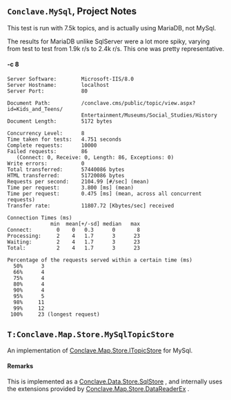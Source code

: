 ## `Conclave.MySql`, Project Notes

This test is run with 7.5k topics, and is actually using MariaDB, not MySql.

The results for MariaDB unlike SqlServer were a lot more spiky, varying from
test to test from 1.9k r/s to 2.4k r/s. This one was pretty representative.

#### -c 8
	
	Server Software:        Microsoft-IIS/8.0
	Server Hostname:        localhost
	Server Port:            80
	
	Document Path:          /conclave.cms/public/topic/view.aspx?id=Kids_and_Teens/
							Entertainment/Museums/Social_Studies/History
	Document Length:        5172 bytes
	
	Concurrency Level:      8
	Time taken for tests:   4.751 seconds
	Complete requests:      10000
	Failed requests:        86
	   (Connect: 0, Receive: 0, Length: 86, Exceptions: 0)
	Write errors:           0
	Total transferred:      57440086 bytes
	HTML transferred:       51720086 bytes
	Requests per second:    2104.99 [#/sec] (mean)
	Time per request:       3.800 [ms] (mean)
	Time per request:       0.475 [ms] (mean, across all concurrent requests)
	Transfer rate:          11807.72 [Kbytes/sec] received
	
	Connection Times (ms)
	              min  mean[+/-sd] median   max
	Connect:        0    0   0.3      0       8
	Processing:     2    4   1.7      3      23
	Waiting:        2    4   1.7      3      23
	Total:          2    4   1.7      3      23
	
	Percentage of the requests served within a certain time (ms)
	  50%      3
	  66%      4
	  75%      4
	  80%      4
	  90%      4
	  95%      5
	  98%     11
	  99%     12
	 100%     23 (longest request)

## `T:Conclave.Map.Store.MySqlTopicStore`
An implementation of  [Conclave.Map.Store.ITopicStore](T-Conclave.Map.Store.ITopicStore) for MySql.

#### Remarks
This is implemented as a  [Conclave.Data.Store.SqlStore](T-Conclave.Data.Store.SqlStore) , and internally             uses the extensions provided by  [Conclave.Map.Store.DataReaderEx](T-Conclave.Map.Store.DataReaderEx) .
